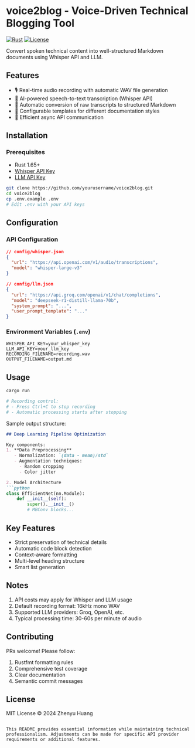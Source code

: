 # voice2blog - Voice-Driven Technical Blogging Tool

[![Rust](https://img.shields.io/badge/Rust-1.65%2B-orange?logo=rust)](https://www.rust-lang.org/)
[![License](https://img.shields.io/badge/License-MIT-blue)](LICENSE)

Convert spoken technical content into well-structured Markdown documents using Whisper API and LLM.

## Features

- 🎙️ Real-time audio recording with automatic WAV file generation
- 🤖 AI-powered speech-to-text transcription (Whisper API)
- 📝 Automatic conversion of raw transcripts to structured Markdown
- 🔧 Configurable templates for different documentation styles
- 🚀 Efficient async API communication

## Installation

### Prerequisites
- Rust 1.65+
- [Whisper API Key](https://platform.openai.com/docs/guides/speech-to-text)
- [LLM API Key](https://groq.com/)

```bash
git clone https://github.com/yourusername/voice2blog.git
cd voice2blog
cp .env.example .env
# Edit .env with your API keys
```

## Configuration

### API Configuration
```json
// config/whisper.json
{
  "url": "https://api.openai.com/v1/audio/transcriptions",
  "model": "whisper-large-v3"
}

// config/llm.json
{
  "url": "https://api.groq.com/openai/v1/chat/completions",
  "model": "deepseek-r1-distill-llama-70b",
  "system_prompt": "...",
  "user_prompt_template": "..."
}
```

### Environment Variables (`.env`)
```
WHISPER_API_KEY=your_whisper_key
LLM_API_KEY=your_llm_key
RECORDING_FILENAME=recording.wav
OUTPUT_FILENAME=output.md
```

## Usage

```bash
cargo run

# Recording control:
# - Press Ctrl+C to stop recording
# - Automatic processing starts after stopping
```

Sample output structure:
```markdown
## Deep Learning Pipeline Optimization

Key components:
1. **Data Preprocessing**
   - Normalization: `(data - mean)/std`
   - Augmentation techniques:
     - Random cropping
     - Color jitter

2. Model Architecture
```python
class EfficientNet(nn.Module):
    def __init__(self):
        super().__init__()
        # MBConv blocks...
```

## Key Features

- Strict preservation of technical details
- Automatic code block detection
- Context-aware formatting
- Multi-level heading structure
- Smart list generation

## Notes

1. API costs may apply for Whisper and LLM usage
2. Default recording format: 16kHz mono WAV
3. Supported LLM providers: Groq, OpenAI, etc.
4. Typical processing time: 30-60s per minute of audio

## Contributing

PRs welcome! Please follow:
1. Rustfmt formatting rules
2. Comprehensive test coverage
3. Clear documentation
4. Semantic commit messages

## License

MIT License © 2024 Zhenyu Huang

```

This README provides essential information while maintaining technical professionalism. Adjustments can be made for specific API provider requirements or additional features.
